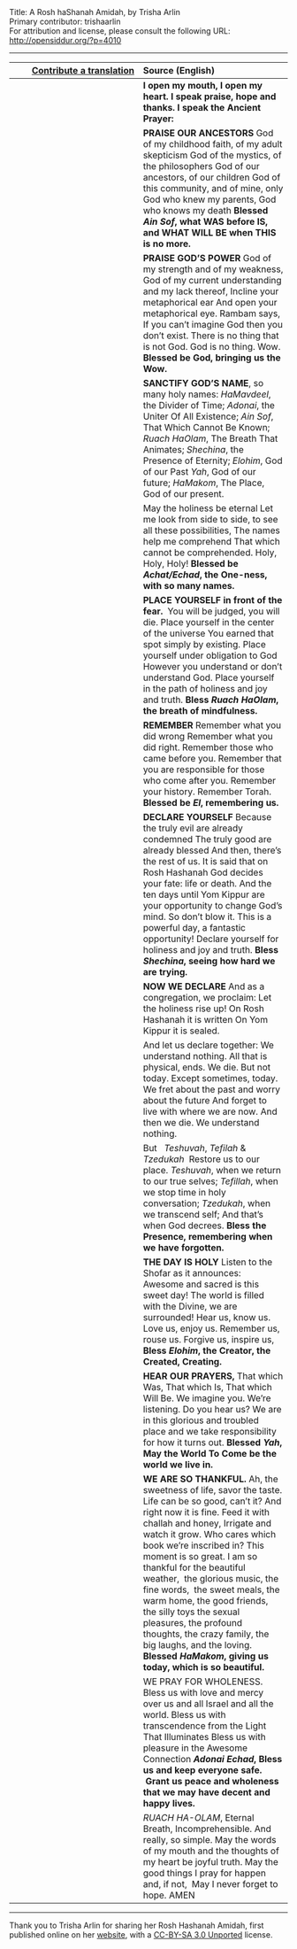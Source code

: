 <html>
<head></head>
<body>
Title: A Rosh haShanah Amidah, by Trisha Arlin<br />
Primary contributor: trishaarlin<br />
For attribution and license, please consult the following URL: <a href="http://opensiddur.org/?p=4010">http://opensiddur.org/?p=4010</a>
<p />
<hr />

<table style="margin-left: auto;margin-right: auto;" class="draggable">
<thead><tr><th id="x" style="text-align: right;"><a href="https://opensiddur.org/contributing/upload/">Contribute a translation</a></th><th style="text-align: left;">Source (English)</th></tr></thead>
<tbody>
<tr>
<td style="vertical-align:top;" width="46%">
<div class="liturgy"><span lang="he">

</span></div>
</td>
 
<td style="vertical-align:top;" width="53%">
<div class="english">
<strong>I open my mouth, I open my heart.
I speak praise, hope and thanks.
I speak the Ancient Prayer:</strong>
</div></td>
</tr>


<tr>
<td style="vertical-align:top;" width="46%">
<div class="liturgy"><span lang="he">

</span></div>
</td>
 
<td style="vertical-align:top;" width="53%">
<div class="english">
<strong>PRAISE OUR ANCESTORS</strong>
God of my childhood faith, of my adult skepticism
God of the mystics, of the philosophers
God of our ancestors, of our children
God of this community, and of mine, only
God who knew my parents, God who knows my death
<strong>Blessed <em>Ain Sof</em>, what WAS before IS, and WHAT WILL BE when THIS is no more.</strong>
</div></td>
</tr>


<tr>
<td style="vertical-align:top;" width="46%">
<div class="liturgy"><span lang="he">

</span></div>
</td>
 
<td style="vertical-align:top;" width="53%">
<div class="english">
<strong>PRAISE GOD’S POWER</strong>
God of my strength and of my weakness,
God of my current understanding and my lack thereof,
Incline your metaphorical ear
And open your metaphorical eye.
Rambam says, 
If you can’t imagine God then you don’t exist.
There is no thing that is not God.
God is no thing.
Wow.
<strong>Blessed be God, bringing us the Wow.</strong>
</div></td>
</tr>


<tr>
<td style="vertical-align:top;" width="46%">
<div class="liturgy"><span lang="he">

</span></div>
</td>
 
<td style="vertical-align:top;" width="53%">
<div class="english">
<strong>SANCTIFY GOD’S NAME</strong>, so many holy names:
<em>HaMavdeel</em>, the Divider of Time;
<em>Adonai</em>, the Uniter Of All Existence;
<em>Ain Sof</em>, That Which Cannot Be Known;
<em>Ruach HaOlam</em>, The Breath That Animates;
<em>Shechina</em>, the Presence of Eternity;
<em>Elohim</em>, God of our Past
<em>Yah</em>, God of our future;
<em>HaMakom</em>, The Place, God of our present.
</div></td>
</tr>


<tr>
<td style="vertical-align:top;" width="46%">
<div class="liturgy"><span lang="he">

</span></div>
</td>
 
<td style="vertical-align:top;" width="53%">
<div class="english">
May the holiness be eternal
Let me look from side to side, to see all these possibilities,
The names help me comprehend
That which cannot be comprehended.
Holy, Holy, Holy!
<strong>Blessed be <em>Achat/Echad</em>, the One-ness, with so many names.</strong>
</div></td>
</tr>


<tr>
<td style="vertical-align:top;" width="46%">
<div class="liturgy"><span lang="he">

</span></div>
</td>
 
<td style="vertical-align:top;" width="53%">
<div class="english">
<strong>PLACE YOURSELF in front of the fear.</strong> 
You will be judged, you will die.
Place yourself in the center of the universe
You earned that spot simply by existing.
Place yourself under obligation to God
However you understand or don’t understand God.
Place yourself in the path of holiness and joy and truth.
<strong>Bless <em>Ruach HaOlam</em>, the breath of mindfulness.</strong>
</div></td>
</tr>


<tr>
<td style="vertical-align:top;" width="46%">
<div class="liturgy"><span lang="he">

</span></div>
</td>
 
<td style="vertical-align:top;" width="53%">
<div class="english">
<strong>REMEMBER</strong> 
Remember what you did wrong
Remember what you did right.
Remember those who came before you.
Remember that you are responsible for those who come after you.
Remember your history.
Remember Torah.
<strong>Blessed be <em>El</em>, remembering us.</strong>
</div></td>
</tr>


<tr>
<td style="vertical-align:top;" width="46%">
<div class="liturgy"><span lang="he">

</span></div>
</td>
 
<td style="vertical-align:top;" width="53%">
<div class="english">
<strong>DECLARE YOURSELF</strong>
Because the truly evil are already condemned
The truly good are already blessed
And then, there’s the rest of us.
It is said that on Rosh Hashanah God decides your fate: life or death.
And the ten days until Yom Kippur are your opportunity to change God’s mind.
So don’t blow it.
This is a powerful day, a fantastic opportunity!
Declare yourself for holiness and joy and truth.
<strong>Bless <em>Shechina</em>, seeing how hard we are trying.</strong>
</div></td>
</tr>


<tr>
<td style="vertical-align:top;" width="46%">
<div class="liturgy"><span lang="he">

</span></div>
</td>
 
<td style="vertical-align:top;" width="53%">
<div class="english">
<strong>NOW WE DECLARE</strong>
And as a congregation, we proclaim:
Let the holiness rise up!
On Rosh Hashanah it is written
On Yom Kippur it is sealed.
</div></td>
</tr>


<tr>
<td style="vertical-align:top;" width="46%">
<div class="liturgy"><span lang="he">

</span></div>
</td>
 
<td style="vertical-align:top;" width="53%">
<div class="english">
And let us declare together:
We understand nothing.
All that is physical, ends.
We die.
But not today.
Except sometimes, today.
We fret about the past and worry about the future
And forget to live with where we are now.
And then we die.
We understand nothing.
</div></td>
</tr>


<tr>
<td style="vertical-align:top;" width="46%">
<div class="liturgy"><span lang="he">

</span></div>
</td>
 
<td style="vertical-align:top;" width="53%">
<div class="english">
But  
<em>Teshuvah</em>, <em>Tefilah</em> & <em>Tzedukah</em> 
Restore us to our place.
<em>Teshuvah</em>, when we return to our true selves;
<em>Tefillah</em>, when we stop time in holy conversation;
<em>Tzedukah</em>, when we transcend self;
And that’s when God decrees.
<strong>Bless the Presence, remembering when we have forgotten.</strong>
</div></td>
</tr>


<tr>
<td style="vertical-align:top;" width="46%">
<div class="liturgy"><span lang="he">

</span></div>
</td>
 
<td style="vertical-align:top;" width="53%">
<div class="english">
<strong>THE DAY IS HOLY</strong>
Listen to the Shofar as it announces:
Awesome and sacred is this sweet day!
The world is filled with the Divine, we are surrounded!
Hear us, know us.
Love us, enjoy us.
Remember us, rouse us.
Forgive us, inspire us, 
<strong>Bless <em>Elohim</em>, the Creator, the Created, Creating.</strong>
</div></td>
</tr>


<tr>
<td style="vertical-align:top;" width="46%">
<div class="liturgy"><span lang="he">

</span></div>
</td>
 
<td style="vertical-align:top;" width="53%">
<div class="english">
<strong>HEAR OUR PRAYERS,</strong>
That which Was, That which Is, That which Will Be.
We imagine you. We’re listening. Do you hear us?
We are in this glorious and troubled place and we take responsibility for how it turns out.
<strong>Blessed <em>Yah</em>, May the World To Come be the world we live in.</strong>
</div></td>
</tr>


<tr>
<td style="vertical-align:top;" width="46%">
<div class="liturgy"><span lang="he">

</span></div>
</td>
 
<td style="vertical-align:top;" width="53%">
<div class="english">
<strong>WE ARE SO THANKFUL.</strong>
Ah, the sweetness of life, savor the taste.
Life can be so good, can’t it?
And right now it is fine.
Feed it with challah and honey,
Irrigate and watch it grow.
Who cares which book we’re inscribed in?
This moment is so great.
I am so thankful for the beautiful weather, 
the glorious music, the fine words, 
the sweet meals, the warm home,
the good friends, the silly toys
the sexual pleasures, the profound thoughts,
the crazy family, the big laughs,
and the loving.
<strong>Blessed <em>HaMakom</em>, giving us today, which is so beautiful.</strong>
</div></td>
</tr>


<tr>
<td style="vertical-align:top;" width="46%">
<div class="liturgy"><span lang="he">

</span></div>
</td>
 
<td style="vertical-align:top;" width="53%">
<div class="english">
WE PRAY FOR WHOLENESS.
Bless us with love and mercy over us and all Israel and all the world.
Bless us with transcendence from the Light That Illuminates
Bless us with pleasure in the Awesome Connection
<strong><em>Adonai Echad</em>, Bless us and keep everyone safe.  Grant us peace and wholeness that we may have decent and happy lives.
</div></td>
</tr>


<tr>
<td style="vertical-align:top;" width="46%">
<div class="liturgy"><span lang="he">

</span></div>
</td>
 
<td style="vertical-align:top;" width="53%">
<div class="english">
<em>RUACH HA-OLAM</em>, Eternal Breath, 
Incomprehensible. And really, so simple.
May the words of my mouth and the thoughts of my heart be joyful truth.
May the good things I pray for happen and, if not, 
May I never forget to hope.  AMEN</strong>
</div></td>
</tr>
</tbody></table>

<hr />

Thank you to Trisha Arlin for sharing her Rosh Hashanah Amidah, first published online on her <a href="http://triganza.blogspot.com/2011/09/rosh-hashannah-amidah.html">website</a>, with a <a href="https://creativecommons.org/licenses/by-sa/3.0/">CC-BY-SA 3.0 Unported</a> license.
</body>
</html>